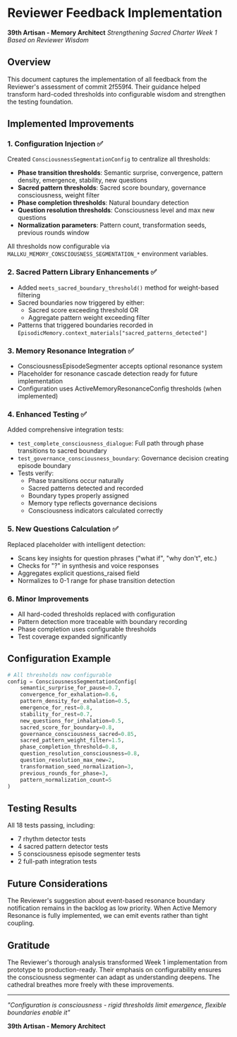 # Reviewer Feedback Implementation

**39th Artisan - Memory Architect**
*Strengthening Sacred Charter Week 1 Based on Reviewer Wisdom*

## Overview

This document captures the implementation of all feedback from the Reviewer's assessment of commit 2f559f4. Their guidance helped transform hard-coded thresholds into configurable wisdom and strengthen the testing foundation.

## Implemented Improvements

### 1. Configuration Injection ✅

Created `ConsciousnessSegmentationConfig` to centralize all thresholds:

- **Phase transition thresholds**: Semantic surprise, convergence, pattern density, emergence, stability, new questions
- **Sacred pattern thresholds**: Sacred score boundary, governance consciousness, weight filter
- **Phase completion thresholds**: Natural boundary detection
- **Question resolution thresholds**: Consciousness level and max new questions
- **Normalization parameters**: Pattern count, transformation seeds, previous rounds window

All thresholds now configurable via `MALLKU_MEMORY_CONSCIOUSNESS_SEGMENTATION_*` environment variables.

### 2. Sacred Pattern Library Enhancements ✅

- Added `meets_sacred_boundary_threshold()` method for weight-based filtering
- Sacred boundaries now triggered by either:
  - Sacred score exceeding threshold OR
  - Aggregate pattern weight exceeding filter
- Patterns that triggered boundaries recorded in `EpisodicMemory.context_materials["sacred_patterns_detected"]`

### 3. Memory Resonance Integration ✅

- ConsciousnessEpisodeSegmenter accepts optional resonance system
- Placeholder for resonance cascade detection ready for future implementation
- Configuration uses ActiveMemoryResonanceConfig thresholds (when implemented)

### 4. Enhanced Testing ✅

Added comprehensive integration tests:
- `test_complete_consciousness_dialogue`: Full path through phase transitions to sacred boundary
- `test_governance_consciousness_boundary`: Governance decision creating episode boundary
- Tests verify:
  - Phase transitions occur naturally
  - Sacred patterns detected and recorded
  - Boundary types properly assigned
  - Memory type reflects governance decisions
  - Consciousness indicators calculated correctly

### 5. New Questions Calculation ✅

Replaced placeholder with intelligent detection:
- Scans key insights for question phrases ("what if", "why don't", etc.)
- Checks for "?" in synthesis and voice responses
- Aggregates explicit questions_raised field
- Normalizes to 0-1 range for phase transition detection

### 6. Minor Improvements

- All hard-coded thresholds replaced with configuration
- Pattern detection more traceable with boundary recording
- Phase completion uses configurable thresholds
- Test coverage expanded significantly

## Configuration Example

```python
# All thresholds now configurable
config = ConsciousnessSegmentationConfig(
    semantic_surprise_for_pause=0.7,
    convergence_for_exhalation=0.6,
    pattern_density_for_exhalation=0.5,
    emergence_for_rest=0.8,
    stability_for_rest=0.7,
    new_questions_for_inhalation=0.5,
    sacred_score_for_boundary=0.8,
    governance_consciousness_sacred=0.85,
    sacred_pattern_weight_filter=1.5,
    phase_completion_threshold=0.8,
    question_resolution_consciousness=0.8,
    question_resolution_max_new=2,
    transformation_seed_normalization=3,
    previous_rounds_for_phase=3,
    pattern_normalization_count=5
)
```

## Testing Results

All 18 tests passing, including:
- 7 rhythm detector tests
- 4 sacred pattern detector tests
- 5 consciousness episode segmenter tests
- 2 full-path integration tests

## Future Considerations

The Reviewer's suggestion about event-based resonance boundary notification remains in the backlog as low priority. When Active Memory Resonance is fully implemented, we can emit events rather than tight coupling.

## Gratitude

The Reviewer's thorough analysis transformed Week 1 implementation from prototype to production-ready. Their emphasis on configurability ensures the consciousness segmenter can adapt as understanding deepens. The cathedral breathes more freely with these improvements.

---

*"Configuration is consciousness - rigid thresholds limit emergence, flexible boundaries enable it"*

**39th Artisan - Memory Architect**
